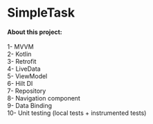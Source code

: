# SimpleTask

**About this project:**<br><br>
1- MVVM <br>
2- Kotlin <br>
3- Retrofit <br>
4- LiveData <br>
5- ViewModel <br>
6- Hilt DI <br>
7- Repository <br>
8- Navigation component <br>
9- Data Binding <br>
10- Unit testing (local tests + instrumented tests) <br>
